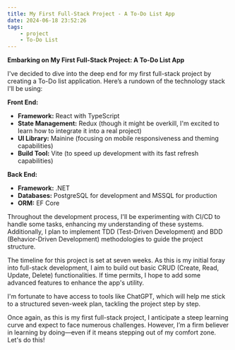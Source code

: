```yaml
---
title: My First Full-Stack Project - A To-Do List App
date: 2024-06-18 23:52:26
tags:
    - project
    - To-Do List
---
```


**Embarking on My First Full-Stack Project: A To-Do List App**

I've decided to dive into the deep end for my first full-stack project by creating a To-Do list application. Here’s a rundown of the technology stack I'll be using:

**Front End:**

-   **Framework:** React with TypeScript
-   **State Management:** Redux (though it might be overkill, I'm excited to learn how to integrate it into a real project)
-   **UI Library:** Mainine (focusing on mobile responsiveness and theming capabilities)
-   **Build Tool:** Vite (to speed up development with its fast refresh capabilities)

**Back End:**

-   **Framework:** .NET
-   **Databases:** PostgreSQL for development and MSSQL for production
-   **ORM:** EF Core

Throughout the development process, I'll be experimenting with CI/CD to handle some tasks, enhancing my understanding of these systems. Additionally, I plan to implement TDD (Test-Driven Development) and BDD (Behavior-Driven Development) methodologies to guide the project structure.

The timeline for this project is set at seven weeks. As this is my initial foray into full-stack development, I aim to build out basic CRUD (Create, Read, Update, Delete) functionalities. If time permits, I hope to add some advanced features to enhance the app's utility.

I'm fortunate to have access to tools like ChatGPT, which will help me stick to a structured seven-week plan, tackling the project step by step.

Once again, as this is my first full-stack project, I anticipate a steep learning curve and expect to face numerous challenges. However, I’m a firm believer in learning by doing—even if it means stepping out of my comfort zone. Let's do this!
